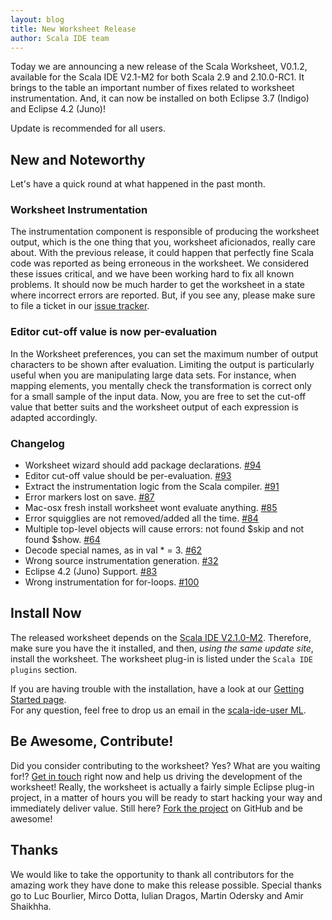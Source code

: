 ```yaml
---
layout: blog
title: New Worksheet Release
author: Scala IDE team
---
```


Today we are announcing a new release of the Scala Worksheet, V0.1.2, available for the Scala IDE 
V2.1-M2 for both Scala 2.9 and 2.10.0-RC1. It brings to the table an important number 
of fixes related to worksheet instrumentation. And, it can now be installed on 
both Eclipse 3.7 (Indigo) and Eclipse 4.2 (Juno)! 

Update is recommended for all users.

## New and Noteworthy

Let's have a quick round at what happened in the past month.

### Worksheet Instrumentation

The instrumentation component is responsible of producing the worksheet output, which is 
the one thing that you, worksheet aficionados, really care about. With the previous 
release, it could happen that perfectly fine Scala code was reported as being erroneous 
in the worksheet. We considered these issues critical, and we have been working hard to 
fix all known problems. It should now be much harder to get the worksheet in a state 
where incorrect errors are reported. But, if you see any, please make sure to file a 
ticket in our [issue tracker][issue-tracker].

### Editor cut-off value is now per-evaluation

In the Worksheet preferences, you can set the maximum number of output characters to be 
shown after evaluation. Limiting the output is particularly useful when you are 
manipulating large data sets. For instance, when mapping elements, you mentally check the 
transformation is correct only for a small sample of the input data. Now, you are free to 
set the cut-off value that better suits and the worksheet output of each expression is 
adapted accordingly.

### Changelog

* Worksheet wizard should add package declarations. [#94][#94]
* Editor cut-off value should be per-evaluation. [#93][#93]
* Extract the instrumentation logic from the Scala compiler. [#91][#91]
* Error markers lost on save. [#87][#87]
* Mac-osx fresh install worksheet wont evaluate anything. [#85][#85]
* Error squigglies are not removed/added all the time. [#84][#84]
* Multiple top-level objects will cause errors: not found $skip and not found $show. [#64][#64]
* Decode special names, as in val * = 3. [#62][#62]
* Wrong source instrumentation generation. [#32][#32]
* Eclipse 4.2 (Juno) Support. [#83][#83]
* Wrong instrumentation for for-loops. [#100][#100]

## Install Now

The released worksheet depends on the [Scala IDE V2.1.0-M2][ide-2.1.0-m2]. Therefore, make 
sure you have the it installed, and then, *using the same update site*, install the 
worksheet. The worksheet plug-in is listed under the ``Scala IDE plugins`` section.

If you are having trouble with the installation, have a look at our [Getting Started page][getting-started].  
For any question, feel free to drop us an email in the [scala-ide-user ML][scala-ide-user-ml].

## Be Awesome, Contribute!

Did you consider contributing to the worksheet? Yes? What are you waiting for!? [Get 
in touch][scala-ide-user-ml] right now and help us driving the development of the 
worksheet! Really, the worksheet is actually a fairly simple Eclipse plug-in project, in a 
matter of hours you will be ready to start hacking your way and immediately deliver 
value. Still here? [Fork the project][project] on GitHub and be awesome!

## Thanks

We would like to take the opportunity to thank all contributors for the amazing work they 
have done to make this release possible. Special thanks go to Luc Bourlier, Mirco Dotta, 
Iulian Dragos, Martin Odersky and Amir Shaikhha.

[issue-tracker]: https://github.com/scala-ide/scala-worksheet/issues
[ide-2.1.0-m2]: http://scala-ide.org/download/milestone.html
[getting-started]: https://github.com/scala-ide/scala-worksheet/wiki/Getting-Started
[scala-ide-user-ml]: http://groups.google.com/group/scala-ide-user/
[#94]: https://github.com/scala-ide/scala-worksheet/issues/94
[#93]: https://github.com/scala-ide/scala-worksheet/issues/93
[#91]: https://github.com/scala-ide/scala-worksheet/issues/91
[#87]: https://github.com/scala-ide/scala-worksheet/issues/87
[#85]: https://github.com/scala-ide/scala-worksheet/issues/85
[#84]: https://github.com/scala-ide/scala-worksheet/issues/84
[#64]: https://github.com/scala-ide/scala-worksheet/issues/64
[#62]: https://github.com/scala-ide/scala-worksheet/issues/62
[#32]: https://github.com/scala-ide/scala-worksheet/issues/32
[#83]: https://github.com/scala-ide/scala-worksheet/issues/83
[#100]: https://github.com/scala-ide/scala-worksheet/issues/100
[project]: https://github.com/scala-ide/scala-worksheet/